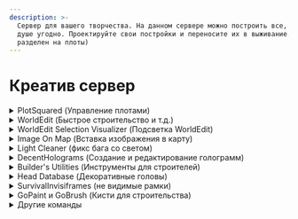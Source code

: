 ```yaml
---
description: >-
  Сервер для вашего творчества. На данном сервере можно построить все, что вашей
  душе угодно. Проектируйте свои постройки и переносите их в выживание. (Мир
  разделен на плоты)
---
```


# Креатив сервер

<details>

<summary>PlotSquared (Управление плотами)</summary>

#### Основные

/p help - Все команды плагина

/p auto - Занять свободный участок

/p claim - Занять участок

/p merge - Соединить участки

/p visit <игрок> \[номер участка игрока]- Телепортироваться на участок

/p auto - Занять свободный участок

/p list <игрок> - Список участников игрока

/p info - Информация о плоте

/p middle - Телепорт на середину плота

/p alias set <название> - установить название плота( /p visit )

#### Доступ к плоту

/p trust - Дать доступ игроку строить на вашем плоте

/p deny <игрок> - Запретить доступ игроку к участку

/p deny \* - Запретить доступ всем игрокам

/p allow <игрок> - Разрешить доступ к участку

#### Настройка

/p flag list - Список всех доступных флагов

/p flag add - Установить флаг на плот

</details>

<details>

<summary>WorldEdit (Быстрое строительство и т.д.)</summary>

[https://minecraft.fandom.com/ru/wiki/WorldEdit](https://minecraft.fandom.com/ru/wiki/WorldEdit)

</details>

<details>

<summary>WorldEdit Selection Visualizer (Подсветка WorldEdit)</summary>

/wesv toggle - Выключить подсветку области

</details>

<details>

<summary>Image On Map (Вставка изображения в карту)</summary>

/tomap <ссылка> - Вставка изображения в карту

Поддерживается только PNG, JPEG и GIF

</details>

<details>

<summary>Light Cleaner (фикс бага со светом)</summary>

/cleanlight - Починить свет в зоне прогрузки чанков

/cleanlight <чанки> - Починить свет в радиусе заданных чанков

</details>

<details>

<summary>DecentHolograms (Создание и редактирование голограмм)</summary>

/hg create - Создание голограммы

/hg edit - Редактирование голограммы

/hg add - Добавление новой строчки

/hg remove - Удаление строчки

/hg move - Передвинуть голограмму

/hg formats - Список всех форматирований голограмм

</details>

<details>

<summary>Builder's Utilities (Инструменты для строителей)</summary>

/bu - Меню плагина с выбором функций

/blocks - Меню блоков которых нету в режиме креатива

/banner - Редактор баннеров

/armorcolor - Редактор кожаной брони

/nc - Режим No-clip

/nv - Ночное зрение

/af - Режим Advanced Fly

</details>

<details>

<summary>Head Database (Декоративные головы)</summary>

/hdb - Меню плагина

/phead <ник> - Получить голову игрока

</details>

<details>

<summary>SurvivalInvisiframes (не видимые рамки)</summary>

/iframe get — получить не видимую рамку

</details>

<details>

<summary>GoPaint и GoBrush (Кисти для строительства)</summary>

#### GoPaint

Для использования нужно взять перо `minecraft:feather`

/gp - Команды плагина

#### GoBrush

Для использования нужно взять кремень `minecraft:flint`

/gb - Команды плагина

</details>

<details>

<summary>Другие команды</summary>

Работает и большинство других команд типа:

/tp /enchant /enchants /enchantinfo /gamemode и так далее. Так же имеются элиасы к командам WorldEdit.

</details>
